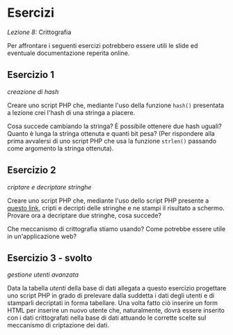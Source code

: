 Esercizi
===
_Lezione 8:_ Crittografia

Per affrontare i seguenti esercizi potrebbero essere utili le slide ed eventuale documentazione reperita online.

## Esercizio 1
_creazione di hash_

Creare uno script PHP che, mediante l'uso della funzione `hash()` presentata a lezione crei l'hash di una stringa a piacere.

Cosa succede cambiando la stringa? È possibile ottenere due hash uguali? Quanto è lunga la stringa ottenuta e quanti bit pesa? (Per rispondere alla prima avvalersi di uno script PHP che usa la funzione `strlen()` passando come argomento la stringa ottenuta).

## Esercizio 2
_criptare e decriptare stringhe_

Creare uno script PHP che, mediante l'uso dello script PHP presente a [questo link](https://github.com/AlexF1789/crypt.php), cripti e decripti delle stringhe e ne stampi il risultato a schermo. Provare ora a decriptare due stringhe, cosa succede?

Che meccanismo di crittografia stiamo usando? Come potrebbe essere utile in un'applicazione web?

## Esercizio 3 - svolto
_gestione utenti avanzata_

Data la tabella _utenti_ della base di dati allegata a questo esercizio progettare uno script PHP in grado di prelevare dalla suddetta i dati degli utenti e di stamparli decriptati in forma tabellare.
Una volta fatto ciò inserire un form HTML per inserire un nuovo utente che, naturalmente, dovrà essere inserito con i dati crittografati nella base di dati attuando le corrette scelte sul meccanismo di criptazione dei dati.